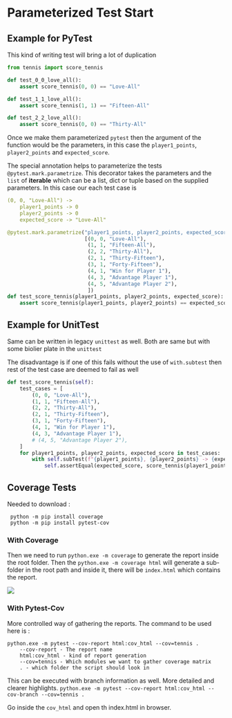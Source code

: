 # Parameterized Test Start

## Example for PyTest

This kind of writing test will bring a lot of duplication 
```python
from tennis import score_tennis

def test_0_0_love_all():
    assert score_tennis(0, 0) == "Love-All"

def test_1_1_love_all():
    assert score_tennis(1, 1) == "Fifteen-All"

def test_2_2_love_all():
    assert score_tennis(0, 0) == "Thirty-All"
```

Once we make them parameterized `pytest` then the argument of the function would be the parameters, in this case the `player1_points`, `player2_points` and `expected_score`.

The special annotation helps to parameterize the tests `@pytest.mark.parametrize`. This decorator takes the parameters and the `list` of **iterable** which can be a list, dict or tuple based on the supplied parameters. In this case our each test case is 

```yaml
(0, 0, "Love-All") -> 
    player1_points -> 0
    player2_points -> 0
    expected_score -> "Love-All"
```

```python
@pytest.mark.parametrize("player1_points, player2_points, expected_score",
                         [(0, 0, "Love-All"),
                          (1, 1, "Fifteen-All"),
                          (2, 2, "Thirty-All"),
                          (2, 1, "Thirty-Fifteen"),
                          (3, 1, "Forty-Fifteen"),
                          (4, 1, "Win for Player 1"),
                          (4, 3, "Advantage Player 1"),
                          (4, 5, "Advantage Player 2"),
                          ])
def test_score_tennis(player1_points, player2_points, expected_score):
    assert score_tennis(player1_points, player2_points) == expected_score
```

## Example for UnitTest

Same can be written in legacy `unittest` as well. Both are same but with some biolier plate in the `unittest`

The disadvantage is if one of this fails without the use of `with.subtest` then rest of the test case are deemed to fail as well

```python
def test_score_tennis(self):
    test_cases = [
        (0, 0, "Love-All"),
        (1, 1, "Fifteen-All"),
        (2, 2, "Thirty-All"),
        (2, 1, "Thirty-Fifteen"),
        (3, 1, "Forty-Fifteen"),
        (4, 1, "Win for Player 1"),
        (4, 3, "Advantage Player 1"),
        # (4, 5, "Advantage Player 2"),
    ]
    for player1_points, player2_points, expected_score in test_cases:
        with self.subTest(f"{player1_points}, {player2_points} -> {expected_score}"):
            self.assertEqual(expected_score, score_tennis(player1_points, player2_points))
```

## Coverage Tests

Needed to download :
```text
 python -m pip install coverage
 python -m pip install pytest-cov
```

### With Coverage

Then we need to run `python.exe -m coverage` to generate the report inside the root folder. Then the `python.exe -m coverage html` will generate a sub-folder in the root path and inside it, there will be `index.html` which contains the report. 

![](C:\Rajdeep_Mukherjee\PluralSight_Python\3_PS_Unit-Testing_With_Python\07\demos\code\ParameterisedTennis\cov1.PNG)

### With Pytest-Cov

More controlled way of gathering the reports. 
The command to be used here is :

```text
python.exe -m pytest --cov-report html:cov_html --cov=tennis .
    --cov-report - The report name
    html:cov_html - kind of report generation
    --cov=tennis - Which modules we want to gather coverage matrix  
    . - which folder the script should look in
```

This can be executed with branch information as well. More detailed and clearer highlights.
`python.exe -m pytest --cov-report html:cov_html --cov-branch --cov=tennis .`

Go inside the `cov_html` and open th index.html in browser. 